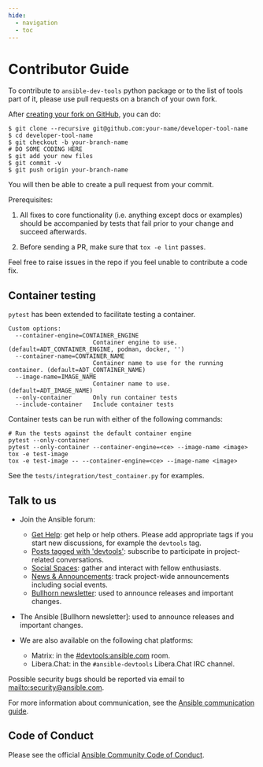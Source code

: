 ```yaml
---
hide:
  - navigation
  - toc
---
```


# Contributor Guide

To contribute to `ansible-dev-tools` python package or to the list of tools part of it, please use pull requests on a branch of your own fork.

After [creating your fork on GitHub], you can do:

```shell-session
$ git clone --recursive git@github.com:your-name/developer-tool-name
$ cd developer-tool-name
$ git checkout -b your-branch-name
# DO SOME CODING HERE
$ git add your new files
$ git commit -v
$ git push origin your-branch-name
```

You will then be able to create a pull request from your commit.

Prerequisites:

1. All fixes to core functionality (i.e. anything except docs or examples) should
   be accompanied by tests that fail prior to your change and succeed afterwards.

2. Before sending a PR, make sure that `tox -e lint` passes.

Feel free to raise issues in the repo if you feel unable to contribute a code
fix.

## Container testing

`pytest` has been extended to facilitate testing a container.

```shell
Custom options:
  --container-engine=CONTAINER_ENGINE
                        Container engine to use. (default=ADT_CONTAINER_ENGINE, podman, docker, '')
  --container-name=CONTAINER_NAME
                        Container name to use for the running container. (default=ADT_CONTAINER_NAME)
  --image-name=IMAGE_NAME
                        Container name to use. (default=ADT_IMAGE_NAME)
  --only-container      Only run container tests
  --include-container   Include container tests
```

Container tests can be run with either of the following commands:

```shell
# Run the tests against the default container engine
pytest --only-container
pytest --only-container --container-engine=<ce> --image-name <image>
tox -e test-image
tox -e test-image -- --container-engine=<ce> --image-name <image>
```

See the `tests/integration/test_container.py` for examples.

## Talk to us

- Join the Ansible forum:

  - [Get Help](https://forum.ansible.com/c/help/6): get help or help others. Please add appropriate tags if you start new discussions, for example the `devtools` tag.
  - [Posts tagged with 'devtools'](https://forum.ansible.com/tag/devtools): subscribe to participate in project-related conversations.
  - [Social Spaces](https://forum.ansible.com/c/chat/4): gather and interact with fellow enthusiasts.
  - [News & Announcements](https://forum.ansible.com/c/news/5): track project-wide announcements including social events.
  - [Bullhorn newsletter](https://docs.ansible.com/ansible/devel/community/communication.html#the-bullhorn): used to announce releases and important changes.

- The Ansible [Bullhorn newsletter]: used to announce releases and important changes.

- We are also available on the following chat platforms:
  - Matrix: in the [#devtools:ansible.com](https://matrix.to/#/#devtools:ansible.com) room.
  - Libera.Chat: in the `#ansible-devtools` Libera.Chat IRC channel.

Possible security bugs should be reported via email to
<mailto:security@ansible.com>.

For more information about communication, see the [Ansible communication guide](https://docs.ansible.com/ansible/devel/community/communication.html).

## Code of Conduct

Please see the official [Ansible Community Code of Conduct].

[Ansible Community Code of Conduct]: https://docs.ansible.com/ansible/latest/community/code_of_conduct.html
[creating your fork on github]: https://docs.github.com/en/get-started/quickstart/contributing-to-projects
